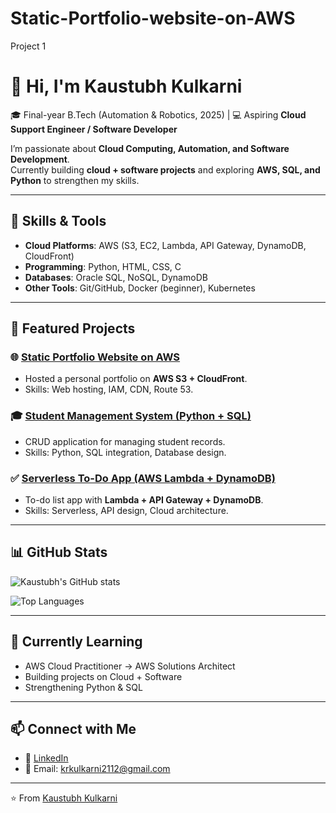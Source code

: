 # Static-Portfolio-website-on-AWS
Project 1
# 👋 Hi, I'm Kaustubh Kulkarni  

🎓 Final-year B.Tech (Automation & Robotics, 2025) | 💻 Aspiring **Cloud Support Engineer / Software Developer**  

I’m passionate about **Cloud Computing, Automation, and Software Development**.  
Currently building **cloud + software projects** and exploring **AWS, SQL, and Python** to strengthen my skills.  

---

## 🚀 Skills & Tools
- **Cloud Platforms**: AWS (S3, EC2, Lambda, API Gateway, DynamoDB, CloudFront)  
- **Programming**: Python, HTML, CSS, C  
- **Databases**: Oracle SQL, NoSQL, DynamoDB  
- **Other Tools**: Git/GitHub, Docker (beginner), Kubernetes  

---

## 📂 Featured Projects
### 🌐 [Static Portfolio Website on AWS](#)
- Hosted a personal portfolio on **AWS S3 + CloudFront**.  
- Skills: Web hosting, IAM, CDN, Route 53.  

### 🎓 [Student Management System (Python + SQL)](#)
- CRUD application for managing student records.  
- Skills: Python, SQL integration, Database design.  

### ✅ [Serverless To-Do App (AWS Lambda + DynamoDB)](#)
- To-do list app with **Lambda + API Gateway + DynamoDB**.  
- Skills: Serverless, API design, Cloud architecture.  

---

## 📊 GitHub Stats
![Kaustubh's GitHub stats](https://github-readme-stats.vercel.app/api?username=kaustubhh21&show_icons=true&theme=tokyonight)  

![Top Languages](https://github-readme-stats.vercel.app/api/top-langs/?username=kaustubhh21E&layout=compact&theme=tokyonight)  

---

## 🌱 Currently Learning
- AWS Cloud Practitioner → AWS Solutions Architect  
- Building projects on Cloud + Software  
- Strengthening Python & SQL  

---

## 📫 Connect with Me
- 💼 [LinkedIn](https://www.linkedin.com/in/YOUR-LINKEDIN/)  
- 📧 Email: krkulkarni2112@gmail.com  

---
⭐️ From [Kaustubh Kulkarni](https://github.com/kaustubhh21)
